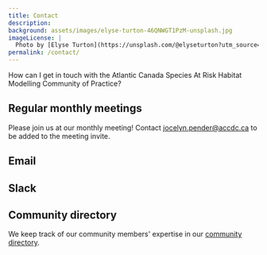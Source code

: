 ```yaml
---
title: Contact
description: 
background: assets/images/elyse-turton-46QNWGT1PzM-unsplash.jpg
imageLicense: |
  Photo by [Elyse Turton](https://unsplash.com/@elyseturton?utm_source=unsplash&utm_medium=referral&utm_content=creditCopyText) on [Unsplash](https://unsplash.com/@elyseturton?utm_source=unsplash&utm_medium=referral&utm_content=creditCopyText)  
permalink: /contact/
---
```


How can I get in touch with the Atlantic Canada Species At Risk Habitat Modelling Community of Practice? 

## Regular monthly meetings

Please join us at our monthly meeting! Contact jocelyn.pender@accdc.ca to be added to the meeting invite.

## Email


## Slack


## Community directory

We keep track of our community members' expertise in our [community directory](/pages/directory).